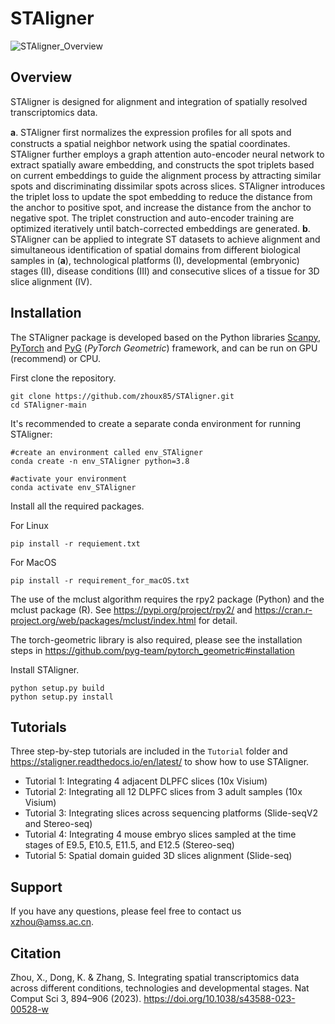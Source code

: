 # STAligner

![STAligner_Overview](https://github.com/zhoux85/STAligner/assets/31464727/1358f6b0-75ed-4bdd-9d0b-257788dff73a)


## Overview

STAligner is designed for alignment and integration of spatially resolved transcriptomics data.

**a**. STAligner first normalizes the expression proﬁles for all spots and constructs a spatial neighbor network using the spatial coordinates. STAligner further employs a graph attention auto-encoder neural network to extract spatially aware embedding, and constructs the spot triplets based on current embeddings to guide the alignment process by attracting similar spots and discriminating dissimilar spots across slices. STAligner introduces the triplet loss to update the spot embedding to reduce the distance from the anchor to positive spot, and increase the distance from the anchor to negative spot. The triplet construction and auto-encoder training are optimized iteratively until batch-corrected embeddings are generated. **b**. STAligner can be applied to integrate ST datasets to achieve alignment and simultaneous identification of spatial domains from different biological samples in (**a**), technological platforms (I), developmental (embryonic) stages (II), disease conditions (III) and consecutive slices of a tissue for 3D slice alignment (IV).



## Installation
The STAligner package is developed based on the Python libraries [Scanpy](https://scanpy.readthedocs.io/en/stable/), [PyTorch](https://pytorch.org/) and [PyG](https://github.com/pyg-team/pytorch_geometric) (*PyTorch Geometric*) framework, and can be run on GPU (recommend) or CPU.



First clone the repository. 

```
git clone https://github.com/zhoux85/STAligner.git
cd STAligner-main
```

It's recommended to create a separate conda environment for running STAligner:

```
#create an environment called env_STAligner
conda create -n env_STAligner python=3.8

#activate your environment
conda activate env_STAligner
```

Install all the required packages. 

For Linux
```
pip install -r requiement.txt
```
For MacOS
```
pip install -r requirement_for_macOS.txt
```

The use of the mclust algorithm requires the rpy2 package (Python) and the mclust package (R). See https://pypi.org/project/rpy2/ and https://cran.r-project.org/web/packages/mclust/index.html for detail.

The torch-geometric library is also required, please see the installation steps in https://github.com/pyg-team/pytorch_geometric#installation

Install STAligner.

```
python setup.py build
python setup.py install
```



## Tutorials

Three step-by-step tutorials are included in the `Tutorial` folder and https://staligner.readthedocs.io/en/latest/ to show how to use STAligner. 

- Tutorial 1: Integrating 4 adjacent DLPFC slices (10x Visium)
- Tutorial 2: Integrating all 12 DLPFC slices from 3 adult samples (10x Visium)
- Tutorial 3: Integrating slices across sequencing platforms (Slide-seqV2 and Stereo-seq)
- Tutorial 4: Integrating 4 mouse embryo slices sampled at the time stages of E9.5, E10.5, E11.5, and E12.5 (Stereo-seq)
- Tutorial 5: Spatial domain guided 3D slices alignment (Slide-seq)



## Support

If you have any questions, please feel free to contact us [xzhou@amss.ac.cn](mailto:xzhou@amss.ac.cn). 



## Citation
Zhou, X., Dong, K. & Zhang, S. Integrating spatial transcriptomics data across different conditions, technologies and developmental stages. Nat Comput Sci 3, 894–906 (2023). https://doi.org/10.1038/s43588-023-00528-w

